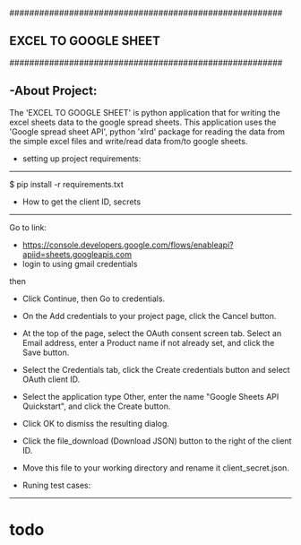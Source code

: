 #######################################################
##             EXCEL TO GOOGLE SHEET                 ##
#######################################################

-About Project:
--------------
 The 'EXCEL TO GOOGLE SHEET' is python application that for writing the excel sheets data to the google spread sheets.
 This application uses the 'Google spread sheet API', python 'xlrd' package for reading the data from the simple excel
 files and write/read data from/to google sheets.

- setting up project requirements:
 -------------------------------
 $ pip install -r requirements.txt

- How to get the client ID, secrets
 ------------------------------
 Go to link:
 - https://console.developers.google.com/flows/enableapi?apiid=sheets.googleapis.com
 - login to using gmail credentials

 then
 - Click Continue, then Go to credentials.
 - On the Add credentials to your project page, click the Cancel button.
 - At the top of the page, select the OAuth consent screen tab. Select an Email address, enter a Product name if not already set, and click the Save button.
 - Select the Credentials tab, click the Create credentials button and select OAuth client ID.
 - Select the application type Other, enter the name "Google Sheets API Quickstart", and click the Create button.
 - Click OK to dismiss the resulting dialog.
 - Click the file_download (Download JSON) button to the right of the client ID.
 - Move this file to your working directory and rename it client_secret.json.


- Runing test cases:
 ------------------
 # todo